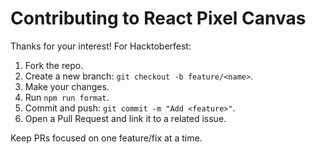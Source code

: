 # Contributing to React Pixel Canvas

Thanks for your interest! For Hacktoberfest:

1. Fork the repo.
1. Create a new branch: `git checkout -b feature/<name>`.
1. Make your changes.
1. Run `npm run format`.
1. Commit and push: `git commit -m "Add <feature>"`.
1. Open a Pull Request and link it to a related issue.

Keep PRs focused on one feature/fix at a time.
